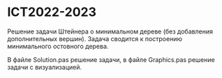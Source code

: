 # ICT2022-2023
Решение задачи Штейнера о минимальном дереве (без добавления дополнительных вершин).
Задача сводится к построению минимального остовного дерева.

В файле Solution.pas решение задачи, в файле Graphics.pas решение задачи с визуализацией.
